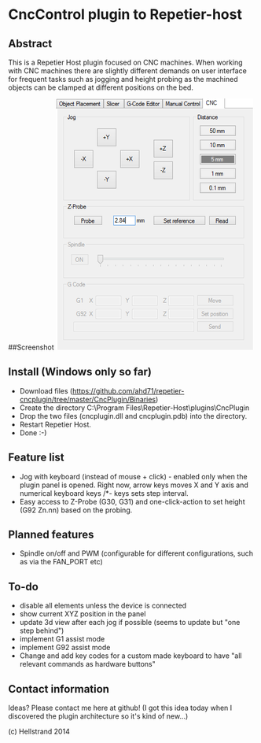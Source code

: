 # CncControl plugin to Repetier-host

## Abstract
This is a Repetier Host plugin focused on CNC machines. 
When working with CNC machines there are slightly different demands on user interface for frequent tasks such as jogging and height probing as the machined objects can be clamped at different positions on the bed. 

##Screenshot
<img src="/CncPlugin/Screenshots/screenshot-2014-03-30.png">

## Install (Windows only so far)
* Download files (https://github.com/ahd71/repetier-cncplugin/tree/master/CncPlugin/Binaries)
* Create the directory C:\Program Files\Repetier-Host\plugins\CncPlugin
* Drop the two files (cncplugin.dll and cncplugin.pdb) into the directory. 
* Restart Repetier Host.
* Done :-)

## Feature list
* Jog with keyboard (instead of mouse + click) - enabled only when the plugin panel is opened. Right now, arrow keys moves X and Y axis and numerical keyboard keys /*- keys sets step interval.
* Easy access to Z-Probe (G30, G31) and one-click-action to set height (G92 Zn.nn) based on the probing.

## Planned features
* Spindle on/off and PWM (configurable for different configurations, such as via the FAN_PORT etc)

## To-do
* disable all elements unless the device is connected
* show current XYZ position in the panel
* update 3d view after each jog if possible (seems to update but "one step behind")
* implement G1 assist mode
* implement G92 assist mode
* Change and add key codes for a custom made keyboard to have "all relevant commands as hardware buttons"

## Contact information
Ideas? Please contact me here at github! (I got this idea today when I discovered the plugin architecture so it's kind of new...)

(c) Hellstrand 2014
